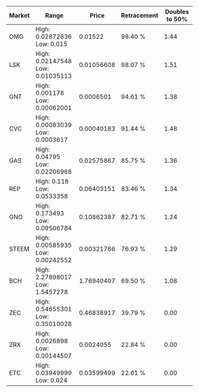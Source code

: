 | Market | Range | Price| Retracement | Doubles to 50% |
| --- | --- | --- | --- | --- |
| OMG | High: 0.02872836<br />Low: 0.015 | 0.01522 | 98.40 % | 1.44 |
| LSK | High: 0.02147548<br />Low: 0.01035113 | 0.01056608 | 98.07 % | 1.51 |
| GNT | High: 0.001178<br />Low: 0.00062001 | 0.0006501 | 94.61 % | 1.38 |
| CVC | High: 0.00083039<br />Low: 0.0003617 | 0.00040183 | 91.44 % | 1.48 |
| GAS | High: 0.04795<br />Low: 0.02206968 | 0.02575867 | 85.75 % | 1.36 |
| REP | High: 0.118<br />Low: 0.0533358 | 0.06403151 | 83.46 % | 1.34 |
| GNO | High: 0.173493<br />Low: 0.09506784 | 0.10862387 | 82.71 % | 1.24 |
| STEEM | High: 0.00585935<br />Low: 0.00242552 | 0.00321766 | 76.93 % | 1.29 |
| BCH | High: 2.27898017<br />Low: 1.5457278 | 1.76940407 | 69.50 % | 1.08 |
| ZEC | High: 0.54655301<br />Low: 0.35010028 | 0.46838917 | 39.79 % | 0.00 |
| ZRX | High: 0.0026898<br />Low: 0.00144507 | 0.0024055 | 22.84 % | 0.00 |
| ETC | High: 0.03949999<br />Low: 0.024 | 0.03599499 | 22.61 % | 0.00 |
